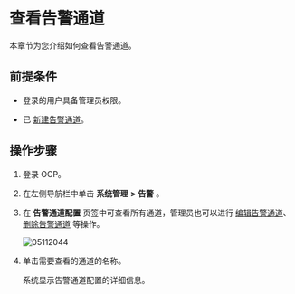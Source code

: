 查看告警通道
===========================

本章节为您介绍如何查看告警通道。

前提条件
-------------------------

* 登录的用户具备管理员权限。



* 已 [新建告警通道](../9.use-alert-management/8.create-alarm-channel.md)。






操作步骤
-------------------------

1. 登录 OCP。



2. 在左侧导航栏中单击 **系统管理** **\>** **告警** 。



3. 在 **告警通道配置** 页签中可查看所有通道，管理员也可以进行 [编辑告警通道](../9.use-alert-management/10.edit-an-alert-channel.md)、[删除告警通道](../9.use-alert-management/11.delete-alarm-channel.md) 等操作。

   ![05112044](https://help-static-aliyun-doc.aliyuncs.com/assets/img/zh-CN/1767370261/p272689.png)



4. 单击需要查看的通道的名称。

   系统显示告警通道配置的详细信息。
